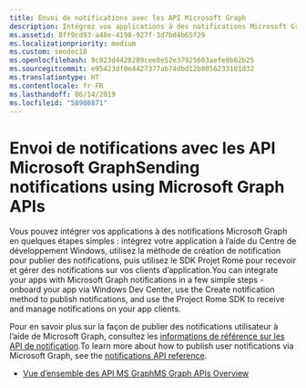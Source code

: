 ```yaml
---
title: Envoi de notifications avec les API Microsoft Graph
description: Intégrez vos applications à des notifications Microsoft Graph en quelques étapes simples.
ms.assetid: 8ff9cd93-a48e-4198-927f-3d7bd4b65f29
ms.localizationpriority: medium
ms.custom: seodec18
ms.openlocfilehash: 9c823d4428289cee8e52e37925603aefe8b62b25
ms.sourcegitcommit: e95423df0e4427377ab74dbd12b0056233181d32
ms.translationtype: HT
ms.contentlocale: fr-FR
ms.lasthandoff: 06/14/2019
ms.locfileid: "58908871"
---
```

# <a name="sending-notifications-using-microsoft-graph-apis"></a><span data-ttu-id="65634-103">Envoi de notifications avec les API Microsoft Graph</span><span class="sxs-lookup"><span data-stu-id="65634-103">Sending notifications using Microsoft Graph APIs</span></span>

<span data-ttu-id="65634-104">Vous pouvez intégrer vos applications à des notifications Microsoft Graph en quelques étapes simples : intégrez votre application à l’aide du Centre de développement Windows, utilisez la méthode de création de notification pour publier des notifications, puis utilisez le SDK Projet Rome pour recevoir et gérer des notifications sur vos clients d’application.</span><span class="sxs-lookup"><span data-stu-id="65634-104">You can integrate your apps with Microsoft Graph notifications in a few simple steps - onboard your app via Windows Dev Center, use the Create notification method to publish notifications, and use the Project Rome SDK to receive and manage notifications on your app clients.</span></span>

<span data-ttu-id="65634-105">Pour en savoir plus sur la façon de publier des notifications utilisateur à l’aide de Microsoft Graph, consultez les [informations de référence sur les API de notification](https://developer.microsoft.com/graph/docs/api-reference/beta/resources/notifications-api-overview).</span><span class="sxs-lookup"><span data-stu-id="65634-105">To learn more about how to publish user notifications via Microsoft Graph, see the [notifications API reference](https://developer.microsoft.com/graph/docs/api-reference/beta/resources/notifications-api-overview).</span></span>

* [<span data-ttu-id="65634-106">Vue d’ensemble des API MS Graph</span><span class="sxs-lookup"><span data-stu-id="65634-106">MS Graph APIs Overview</span></span>](https://developer.microsoft.com/en-us/graph/docs/concepts/notifications-concept-overview)
